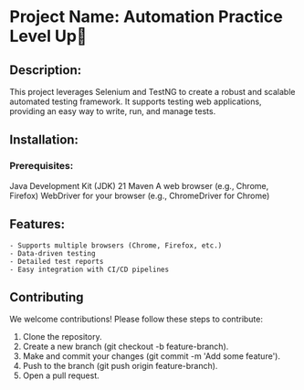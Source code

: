 

# Project Name:  Automation Practice Level Up👋     
 

## Description:

This project leverages Selenium and TestNG to create a robust and scalable automated testing framework. 
It supports testing web applications, providing an easy way to write, run, and manage tests.



## Installation:
  ### Prerequisites:
  Java Development Kit (JDK) 21  Maven
  A web browser (e.g., Chrome, Firefox)
  WebDriver for your browser (e.g., ChromeDriver for Chrome)



## Features:
    - Supports multiple browsers (Chrome, Firefox, etc.)
    - Data-driven testing
    - Detailed test reports
    - Easy integration with CI/CD pipelines



## Contributing
  We welcome contributions! Please follow these steps to contribute:
  
  1. Clone the repository.
  2. Create a new branch (git checkout -b feature-branch).
  3. Make and commit your changes (git commit -m 'Add some feature').
  4. Push to the branch (git push origin feature-branch).
  5. Open a pull request.
